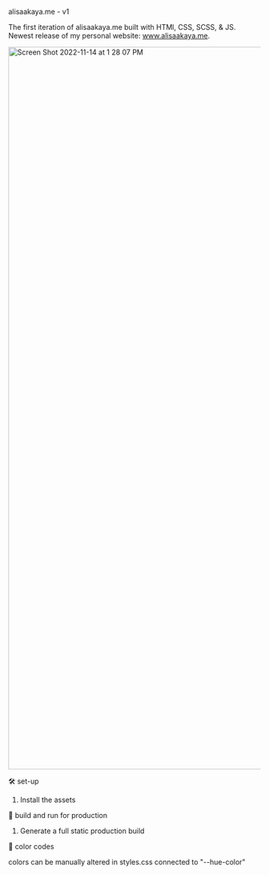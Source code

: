 alisaakaya.me - v1

The first iteration of alisaakaya.me built with HTMl, CSS, SCSS, & JS.
Newest release of my personal website: www.alisaakaya.me.

<img width="1440" alt="Screen Shot 2022-11-14 at 1 28 07 PM" src="https://user-images.githubusercontent.com/103026037/201748351-77204116-b4e7-426e-a968-7b9602a8b715.png">

🛠 set-up

1. Install the assets

🚀 build and run for production

1. Generate a full static production build

🎨 color codes

colors can be manually altered in styles.css connected to "--hue-color"
